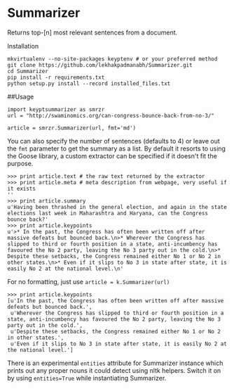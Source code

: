 Summarizer
==========

Returns top-[n] most relevant sentences from a document.


Installation

    mkvirtualenv --no-site-packages keyptenv # or your preferred method
    git clone https://github.com/lekhakpadmanabh/Summarizer.git
    cd Summarizer
    pip install -r requirements.txt
    python setup.py install --record installed_files.txt

##Usage

    import keyptsummarizer as smrzr
    url = "http://swaminomics.org/can-congress-bounce-back-from-no-3/"

    article = smrzr.Summarizer(url, fmt='md')

You can also specify the number of sentences (defaults to 4) or leave out the `fmt` parameter to get the summary as a list. By default it resorts to using the Goose library, a custom extractor can be specified if it doesn't fit the purpose.

    >>> print article.text # the raw text returned by the extractor
    >>> print article.meta # meta description from webpage, very useful if it exists
    ''
    >>> print article.summary 
    u'Having been thrashed in the general election, and again in the state elections last week in Maharashtra and Haryana, can the Congress bounce back?'
    >>> print article.keypoints
    u'>* In the past, the Congress has often been written off after massive defeats but bounced back.\n>* Wherever the Congress has slipped to third or fourth position in a state, anti-incumbency has favoured the No 2 party, leaving the No 3 party out in the cold.\n>* Despite these setbacks, the Congress remained either No 1 or No 2 in other states.\n>* Even if it slips to No 3 in state after state, it is easily No 2 at the national level.\n'

For no formatting, just use `article = k.Summarizer(url)`

    >>> print article.keypoints
    [u'In the past, the Congress has often been written off after massive defeats but bounced back.',
     u'Wherever the Congress has slipped to third or fourth position in a state, anti-incumbency has favoured the No 2 party, leaving the No 3 party out in the cold.',
     u'Despite these setbacks, the Congress remained either No 1 or No 2 in other states.',
     u'Even if it slips to No 3 in state after state, it is easily No 2 at the national level.']

There is an experimental `entities` attribute for Summarizer instance which prints out any proper nouns it could detect using nltk helpers. Switch it on by using `entities=True` while instantiating Summarizer.
